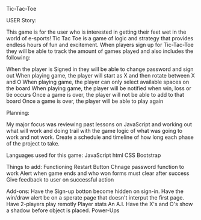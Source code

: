 Tic-Tac-Toe


USER Story:

This game is for the user who is interested in getting their feet wet in the world of e-sports! Tic Tac Toe is a game of logic and strategy that provides endless hours of fun and excitement.  When players sign up for Tic-Tac-Toe they will be able to track the amount of games played and also includes the following:

When the player is Signed in they will be able to change password and sign out
When playing game, the player will start as X and then rotate between X and O
When playing game, the player can only select available spaces on the board
When playing game, the player will be notified when win, loss or tie occurs
Once a game is over, the player will not be able to add to that board
Once a game is over, the player will be able to play again

Planning:

My major focus was reviewing past lessons on JavaScript and working out what will work and doing trail with the game logic of what was going to work and not work. Create a schedule and timeline of how long each phase of the project to take. 

Languages used for this game:
JavaScript
html
CSS
Bootstrap

Things to add:
Functioning Restart Button
Chnage password function to work
Alert when game ends and who won
forms must clear after success
Give feedback to user on successful action

Add-ons:
Have the Sign-up botton become hidden on sign-in.
Have the win/draw alert be on a sperate page that doesn't interput the first page.
Have 2-players play remotly 
Player stats
An A.I. 
Have the X's and O's show a shadow before object is placed. 
Power-Ups
